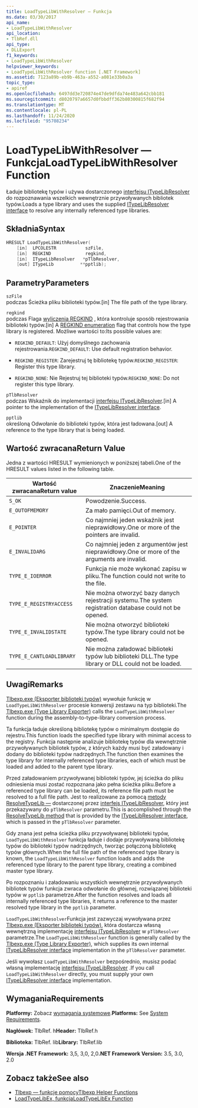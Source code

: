 ```yaml
---
title: LoadTypeLibWithResolver — Funkcja
ms.date: 03/30/2017
api_name:
- LoadTypeLibWithResolver
api_location:
- TlbRef.dll
api_type:
- DLLExport
f1_keywords:
- LoadTypeLibWithResolver
helpviewer_keywords:
- LoadTypeLibWithResolver function [.NET Framework]
ms.assetid: 7123a89b-eb9b-463a-a552-a081e33b0a3a
topic_type:
- apiref
ms.openlocfilehash: 6497dd3e720874e47de9dfda74e483a642cbb181
ms.sourcegitcommit: d8020797a6657d0fbbdff362b80300815f682f94
ms.translationtype: MT
ms.contentlocale: pl-PL
ms.lasthandoff: 11/24/2020
ms.locfileid: "95708234"
---
```

# <a name="loadtypelibwithresolver-function"></a><span data-ttu-id="6ee5b-102">LoadTypeLibWithResolver — Funkcja</span><span class="sxs-lookup"><span data-stu-id="6ee5b-102">LoadTypeLibWithResolver Function</span></span>

<span data-ttu-id="6ee5b-103">Ładuje bibliotekę typów i używa dostarczonego [interfejsu ITypeLibResolver](itypelibresolver-interface.md) do rozpoznawania wszelkich wewnętrznie przywoływanych bibliotek typów.</span><span class="sxs-lookup"><span data-stu-id="6ee5b-103">Loads a type library and uses the supplied [ITypeLibResolver interface](itypelibresolver-interface.md) to resolve any internally referenced type libraries.</span></span>  
  
## <a name="syntax"></a><span data-ttu-id="6ee5b-104">Składnia</span><span class="sxs-lookup"><span data-stu-id="6ee5b-104">Syntax</span></span>  
  
```cpp  
HRESULT LoadTypeLibWithResolver(  
    [in]  LPCOLESTR           szFile,  
    [in]  REGKIND             regkind,  
    [in]  ITypeLibResolver   *pTlbResolver,  
    [out] ITypeLib          **pptlib);  
```  
  
## <a name="parameters"></a><span data-ttu-id="6ee5b-105">Parametry</span><span class="sxs-lookup"><span data-stu-id="6ee5b-105">Parameters</span></span>  

 `szFile`  
 <span data-ttu-id="6ee5b-106">podczas Ścieżka pliku biblioteki typów.</span><span class="sxs-lookup"><span data-stu-id="6ee5b-106">[in] The file path of the type library.</span></span>  
  
 `regkind`  
 <span data-ttu-id="6ee5b-107">podczas Flaga [wyliczenia REGKIND](/windows/win32/api/oleauto/ne-oleauto-regkind) , która kontroluje sposób rejestrowania biblioteki typów.</span><span class="sxs-lookup"><span data-stu-id="6ee5b-107">[in] A [REGKIND enumeration](/windows/win32/api/oleauto/ne-oleauto-regkind) flag that controls how the type library is registered.</span></span> <span data-ttu-id="6ee5b-108">Możliwe wartości to:</span><span class="sxs-lookup"><span data-stu-id="6ee5b-108">Its possible values are:</span></span>  
  
- <span data-ttu-id="6ee5b-109">`REGKIND_DEFAULT`: Użyj domyślnego zachowania rejestrowania.</span><span class="sxs-lookup"><span data-stu-id="6ee5b-109">`REGKIND_DEFAULT`: Use default registration behavior.</span></span>  
  
- <span data-ttu-id="6ee5b-110">`REGKIND_REGISTER`: Zarejestruj tę bibliotekę typów.</span><span class="sxs-lookup"><span data-stu-id="6ee5b-110">`REGKIND_REGISTER`: Register this type library.</span></span>  
  
- <span data-ttu-id="6ee5b-111">`REGKIND_NONE`: Nie Rejestruj tej biblioteki typów.</span><span class="sxs-lookup"><span data-stu-id="6ee5b-111">`REGKIND_NONE`: Do not register this type library.</span></span>  
  
 `pTlbResolver`  
 <span data-ttu-id="6ee5b-112">podczas Wskaźnik do implementacji [interfejsu ITypeLibResolver](itypelibresolver-interface.md).</span><span class="sxs-lookup"><span data-stu-id="6ee5b-112">[in] A pointer to the implementation of the [ITypeLibResolver interface](itypelibresolver-interface.md).</span></span>  
  
 `pptlib`  
 <span data-ttu-id="6ee5b-113">określoną Odwołanie do biblioteki typów, która jest ładowana.</span><span class="sxs-lookup"><span data-stu-id="6ee5b-113">[out] A reference to the type library that is being loaded.</span></span>  
  
## <a name="return-value"></a><span data-ttu-id="6ee5b-114">Wartość zwracana</span><span class="sxs-lookup"><span data-stu-id="6ee5b-114">Return Value</span></span>  

 <span data-ttu-id="6ee5b-115">Jedna z wartości HRESULT wymienionych w poniższej tabeli.</span><span class="sxs-lookup"><span data-stu-id="6ee5b-115">One of the HRESULT values listed in the following table.</span></span>  
  
|<span data-ttu-id="6ee5b-116">Wartość zwracana</span><span class="sxs-lookup"><span data-stu-id="6ee5b-116">Return value</span></span>|<span data-ttu-id="6ee5b-117">Znaczenie</span><span class="sxs-lookup"><span data-stu-id="6ee5b-117">Meaning</span></span>|  
|------------------|-------------|  
|`S_OK`|<span data-ttu-id="6ee5b-118">Powodzenie.</span><span class="sxs-lookup"><span data-stu-id="6ee5b-118">Success.</span></span>|  
|`E_OUTOFMEMORY`|<span data-ttu-id="6ee5b-119">Za mało pamięci.</span><span class="sxs-lookup"><span data-stu-id="6ee5b-119">Out of memory.</span></span>|  
|`E_POINTER`|<span data-ttu-id="6ee5b-120">Co najmniej jeden wskaźnik jest nieprawidłowy.</span><span class="sxs-lookup"><span data-stu-id="6ee5b-120">One or more of the pointers are invalid.</span></span>|  
|`E_INVALIDARG`|<span data-ttu-id="6ee5b-121">Co najmniej jeden z argumentów jest nieprawidłowy.</span><span class="sxs-lookup"><span data-stu-id="6ee5b-121">One or more of the arguments are invalid.</span></span>|  
|`TYPE_E_IOERROR`|<span data-ttu-id="6ee5b-122">Funkcja nie może wykonać zapisu w pliku.</span><span class="sxs-lookup"><span data-stu-id="6ee5b-122">The function could not write to the file.</span></span>|  
|`TYPE_E_REGISTRYACCESS`|<span data-ttu-id="6ee5b-123">Nie można otworzyć bazy danych rejestracji systemu.</span><span class="sxs-lookup"><span data-stu-id="6ee5b-123">The system registration database could not be opened.</span></span>|  
|`TYPE_E_INVALIDSTATE`|<span data-ttu-id="6ee5b-124">Nie można otworzyć biblioteki typów.</span><span class="sxs-lookup"><span data-stu-id="6ee5b-124">The type library could not be opened.</span></span>|  
|`TYPE_E_CANTLOADLIBRARY`|<span data-ttu-id="6ee5b-125">Nie można załadować biblioteki typów lub biblioteki DLL.</span><span class="sxs-lookup"><span data-stu-id="6ee5b-125">The type library or DLL could not be loaded.</span></span>|  
  
## <a name="remarks"></a><span data-ttu-id="6ee5b-126">Uwagi</span><span class="sxs-lookup"><span data-stu-id="6ee5b-126">Remarks</span></span>  

 <span data-ttu-id="6ee5b-127">[Tlbexp.exe (Eksporter biblioteki typów)](../../tools/tlbexp-exe-type-library-exporter.md) wywołuje funkcję w `LoadTypeLibWithResolver` procesie konwersji zestawu na typ biblioteki.</span><span class="sxs-lookup"><span data-stu-id="6ee5b-127">The [Tlbexp.exe (Type Library Exporter)](../../tools/tlbexp-exe-type-library-exporter.md) calls the `LoadTypeLibWithResolver` function during the assembly-to-type-library conversion process.</span></span>  
  
 <span data-ttu-id="6ee5b-128">Ta funkcja ładuje określoną bibliotekę typów o minimalnym dostępie do rejestru.</span><span class="sxs-lookup"><span data-stu-id="6ee5b-128">This function loads the specified type library with minimal access to the registry.</span></span> <span data-ttu-id="6ee5b-129">Funkcja następnie analizuje bibliotekę typów dla wewnętrznie przywoływanych bibliotek typów, z których każdy musi być załadowany i dodany do biblioteki typów nadrzędnych.</span><span class="sxs-lookup"><span data-stu-id="6ee5b-129">The function then examines the type library for internally referenced type libraries, each of which must be loaded and added to the parent type library.</span></span>  
  
 <span data-ttu-id="6ee5b-130">Przed załadowaniem przywoływanej biblioteki typów, jej ścieżka do pliku odniesienia musi zostać rozpoznana jako pełna ścieżka pliku.</span><span class="sxs-lookup"><span data-stu-id="6ee5b-130">Before a referenced type library can be loaded, its reference file path must be resolved to a full file path.</span></span> <span data-ttu-id="6ee5b-131">Jest to realizowane za pomocą [metody ResolveTypeLib —](resolvetypelib-method.md) dostarczonej przez [interfejs ITypeLibResolver](itypelibresolver-interface.md), który jest przekazywany do `pTlbResolver` parametru.</span><span class="sxs-lookup"><span data-stu-id="6ee5b-131">This is accomplished through the [ResolveTypeLib method](resolvetypelib-method.md) that is provided by the [ITypeLibResolver interface](itypelibresolver-interface.md), which is passed in the `pTlbResolver` parameter.</span></span>  
  
 <span data-ttu-id="6ee5b-132">Gdy znana jest pełna ścieżka pliku przywoływanej biblioteki typów, `LoadTypeLibWithResolver` funkcja ładuje i dodaje przywoływaną bibliotekę typów do biblioteki typów nadrzędnych, tworząc połączoną bibliotekę typów głównych.</span><span class="sxs-lookup"><span data-stu-id="6ee5b-132">When the full file path of the referenced type library is known, the `LoadTypeLibWithResolver` function loads and adds the referenced type library to the parent type library, creating a combined master type library.</span></span>  
  
 <span data-ttu-id="6ee5b-133">Po rozpoznaniu i załadowaniu wszystkich wewnętrznie przywoływanych bibliotek typów funkcja zwraca odwołanie do głównej, rozwiązanej biblioteki typów w `pptlib` parametrze.</span><span class="sxs-lookup"><span data-stu-id="6ee5b-133">After the function resolves and loads all internally referenced type libraries, it returns a reference to the master resolved type library in the `pptlib` parameter.</span></span>  
  
 <span data-ttu-id="6ee5b-134">`LoadTypeLibWithResolver`Funkcja jest zazwyczaj wywoływana przez [Tlbexp.exe (Eksporter biblioteki typów)](../../tools/tlbexp-exe-type-library-exporter.md), która dostarcza własną wewnętrzną implementację [interfejsu ITypeLibResolver](itypelibresolver-interface.md) w `pTlbResolver` parametrze.</span><span class="sxs-lookup"><span data-stu-id="6ee5b-134">The `LoadTypeLibWithResolver` function is generally called by the [Tlbexp.exe (Type Library Exporter)](../../tools/tlbexp-exe-type-library-exporter.md), which supplies its own internal [ITypeLibResolver interface](itypelibresolver-interface.md) implementation in the `pTlbResolver` parameter.</span></span>  
  
 <span data-ttu-id="6ee5b-135">Jeśli wywołasz `LoadTypeLibWithResolver` bezpośrednio, musisz podać własną implementację [interfejsu ITypeLibResolver](itypelibresolver-interface.md) .</span><span class="sxs-lookup"><span data-stu-id="6ee5b-135">If you call `LoadTypeLibWithResolver` directly, you must supply your own [ITypeLibResolver interface](itypelibresolver-interface.md) implementation.</span></span>  
  
## <a name="requirements"></a><span data-ttu-id="6ee5b-136">Wymagania</span><span class="sxs-lookup"><span data-stu-id="6ee5b-136">Requirements</span></span>  

 <span data-ttu-id="6ee5b-137">**Platformy:** Zobacz [wymagania systemowe](../../get-started/system-requirements.md).</span><span class="sxs-lookup"><span data-stu-id="6ee5b-137">**Platforms:** See [System Requirements](../../get-started/system-requirements.md).</span></span>  
  
 <span data-ttu-id="6ee5b-138">**Nagłówek:** TlbRef. h</span><span class="sxs-lookup"><span data-stu-id="6ee5b-138">**Header:** TlbRef.h</span></span>  
  
 <span data-ttu-id="6ee5b-139">**Biblioteka:** TlbRef. lib</span><span class="sxs-lookup"><span data-stu-id="6ee5b-139">**Library:** TlbRef.lib</span></span>  
  
 <span data-ttu-id="6ee5b-140">**Wersja .NET Framework:** 3,5, 3,0, 2,0</span><span class="sxs-lookup"><span data-stu-id="6ee5b-140">**.NET Framework Version:** 3.5, 3.0, 2.0</span></span>  
  
## <a name="see-also"></a><span data-ttu-id="6ee5b-141">Zobacz także</span><span class="sxs-lookup"><span data-stu-id="6ee5b-141">See also</span></span>

- [<span data-ttu-id="6ee5b-142">Tlbexp — funkcje pomocy</span><span class="sxs-lookup"><span data-stu-id="6ee5b-142">Tlbexp Helper Functions</span></span>](index.md)
- [<span data-ttu-id="6ee5b-143">LoadTypeLibEx, funkcja</span><span class="sxs-lookup"><span data-stu-id="6ee5b-143">LoadTypeLibEx Function</span></span>](/previous-versions/windows/desktop/api/oleauto/nf-oleauto-loadtypelibex)
